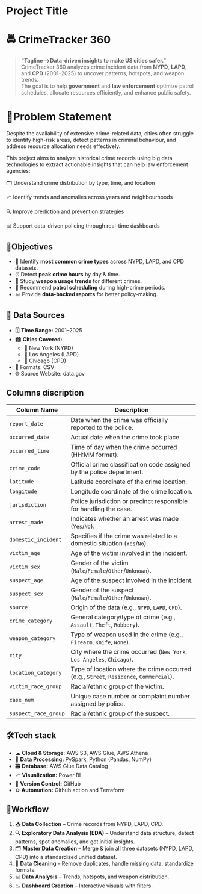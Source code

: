 
# Project Title


# 🚔 CrimeTracker 360

> **"Tagline-->Data-driven insights to make US cities safer."**  
CrimeTracker 360 analyzes crime incident data from **NYPD**, **LAPD**, and **CPD** (2001–2025) to uncover patterns, hotspots, and weapon trends.  
The goal is to help **government** and **law enforcement** optimize patrol schedules, allocate resources efficiently, and enhance public safety.

# 📌Problem Statement


Despite the availability of extensive crime-related data, cities often struggle to identify high-risk areas, detect patterns in criminal behaviour, and address resource allocation needs effectively.

This project aims to analyze historical crime records using big data technologies to extract actionable insights that can help law enforcement agencies:

🗂 Understand crime distribution by type, time, and location

📈 Identify trends and anomalies across years and neighbourhoods

🔍 Improve prediction and prevention strategies

📊 Support data-driven policing through real-time dashboards

## 🎯Objectives
- 📍 Identify **most common crime types** across NYPD, LAPD, and CPD datasets.  
- ⏰ Detect **peak crime hours** by day & time.  
- 🔫 Study **weapon usage trends** for different crimes.  
- 🚓 Recommend **patrol scheduling** during high-crime periods.  
- 📊 Provide **data-backed reports** for better policy-making.



## 📂 Data Sources
- 🗓 **Time Range:** 2001–2025  
- 🏙 **Cities Covered:**  
  - 🗽 New York (NYPD)  
  - 🌴 Los Angeles (LAPD)  
  - 🌆 Chicago (CPD)  
- 📄 Formats: CSV  
- 🌐 Source Website: data.gov
## Columns discription
| **Column Name**        | **Description** |
|------------------------|-----------------|
| `report_date`          | Date when the crime was officially reported to the police. |
| `occurred_date`        | Actual date when the crime took place. |
| `occurred_time`        | Time of day when the crime occurred (HH:MM format). |
| `crime_code`           | Official crime classification code assigned by the police department. |
| `latitude`             | Latitude coordinate of the crime location. |
| `longitude`            | Longitude coordinate of the crime location. |
| `jurisdiction`         | Police jurisdiction or precinct responsible for handling the case. |
| `arrest_made`          | Indicates whether an arrest was made (`Yes`/`No`). |
| `domestic_incident`    | Specifies if the crime was related to a domestic situation (`Yes`/`No`). |
| `victim_age`           | Age of the victim involved in the incident. |
| `victim_sex`           | Gender of the victim (`Male`/`Female`/`Other`/`Unknown`). |
| `suspect_age`          | Age of the suspect involved in the incident. |
| `suspect_sex`          | Gender of the suspect (`Male`/`Female`/`Other`/`Unknown`). |
| `source`               | Origin of the data (e.g., `NYPD`, `LAPD`, `CPD`). |
| `crime_category`       | General category/type of crime (e.g., `Assault`, `Theft`, `Robbery`). |
| `weapon_category`      | Type of weapon used in the crime (e.g., `Firearm`, `Knife`, `None`). |
| `city`                 | City where the crime occurred (`New York`, `Los Angeles`, `Chicago`). |
| `location_category`    | Type of location where the crime occurred (e.g., `Street`, `Residence`, `Commercial`). |
| `victim_race_group`    | Racial/ethnic group of the victim. |
| `case_num`             | Unique case number or complaint number assigned by police. |
| `suspect_race_group`   | Racial/ethnic group of the suspect. |

## 🛠Tech stack


- ☁ **Cloud & Storage:** AWS S3, AWS Glue, AWS Athena  
- 🔄 **Data Processing:** PySpark, Python (Pandas, NumPy)  
- 🗃 **Database:** AWS Glue Data Catalog 
- 📈 **Visualization:** Power BI 
- 🧾 **Version Control:** GitHub  
- ⚙ **Automation:** Github action and Terraform
## 🔄Workflow

1. 📥 **Data Collection** – Crime records from NYPD, LAPD, CPD.  
2. 🔍 **Exploratory Data Analysis (EDA)** – Understand data structure, detect patterns, spot anomalies, and get initial insights.
3. 🗂 **Master Data Creation** – Merge & join all three datasets (NYPD, LAPD, CPD) into a standardized unified dataset.
4. 🧹 **Data Cleaning** – Remove duplicates, handle missing data, standardize formats.  
5. 📊 **Data Analysis** – Trends, hotspots, and weapon distribution.  
6. 📉 **Dashboard Creation** – Interactive visuals with filters.  